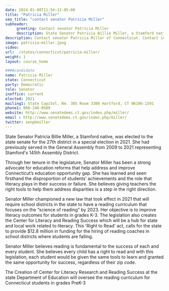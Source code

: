 ```yaml
---
date: 2024-01-08T11:54:12-05:00
title: "Patricia Miller"
seo_title: "contact senator Patricia Miller"
subheader:
     greeting: Contact senator Patricia Miller
     description: State Senator Patricia Billie Miller, a Stamford native, was elected to the state senate for the 27th district in a special election in 2021. She had previously served in the General Assembly from 2009 to 2021 representing Stamford's 145th Assembly District.
description: Contact senator Patricia Miller of Connecticut. Contact information for Patricia Miller includes email address, phone number, and mailing address.
image: patricia-miller.jpeg
video:
url:  /states/connecticut/patricia-miller/
weight: 1
layout: course_home

####candidate
name: Patricia Miller
state: Connecticut
party: Democratic
role: Senator
inoffice: current
elected: 2021
mailing1: State Capitol, Rm. 305 Room 3300 Hartford, CT 06106-1591
phone1: 860-240-0589
website: http://www.senatedems.ct.gov/index.php/miller/
email : http://www.senatedems.ct.gov/index.php/miller/
twitter: senpbmiller
---
```


State Senator Patricia Billie Miller, a Stamford native, was elected to the state senate for the 27th district in a special election in 2021. She had previously served in the General Assembly from 2009 to 2021 representing Stamford's 145th Assembly District.

Through her tenure in the legislature, Senator Miller has been a strong advocate for education reforms that help address and improve Connecticut’s education opportunity gap. She has learned and seen firsthand the disproportion of students’ achievements and the role that literacy plays in their success or failure. She believes giving teachers the right tools to help them address disparities is a step in the right direction.

Senator Miller championed a new law that took effect in 2021 that will require school districts in the state to have a reading curriculum that focuses on the “science of reading” by 2023. Her objective is to improve literacy outcomes for students in grades K-3. The legislation also creates the Center for Literacy and Reading Success which will be a hub for state and local work related to literacy. This 'Right to Read' act, calls for the state to provide $12.8 million in funding for the hiring of reading coaches in school districts where students are falling.

Senator Miller believes reading is fundamental to the success of each and every student. She believes every child has a right to read and with this legislation, each student would be given the same tools to learn and granted the same opportunity for success, regardless of their zip code.

The Creation of Center for Literacy Research and Reading Success at the state Department of Education will oversee the reading curriculum for Connecticut students in grades PreK-3

